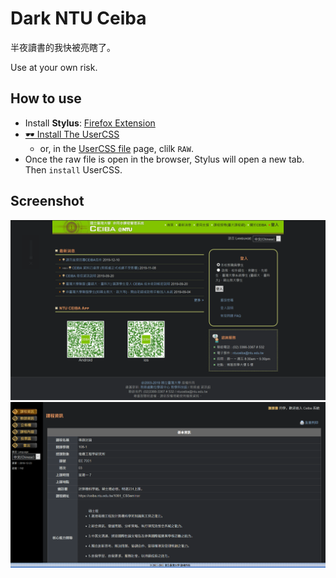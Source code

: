 # Dark NTU Ceiba

半夜讀書的我快被亮瞎了。

Use at your own risk.

## How to use

- Install **Stylus**: [Firefox Extension](https://addons.mozilla.org/zh-TW/firefox/addon/styl-us/)
- [🕶 Install The UserCSS](https://raw.githubusercontent.com/undecV/Dark-NTU-Ceiba/master/DarkNTUCeiba.user.css)
    - or, in the [UserCSS file](./DarkNTUCeiba.user.css) page, clilk `RAW`.
- Once the raw file is open in the browser, Stylus will open a new tab. Then `install` UserCSS.



## Screenshot

![](./Screenshot/Screenshot_00.png)
![](./Screenshot/Screenshot_01.png)
